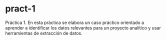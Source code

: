 # pract-1
Práctica 1. En esta práctica se elabora un caso práctico orientado a aprender a identificar los datos relevantes para un proyecto analítico y usar herramientas de extracción de datos.
